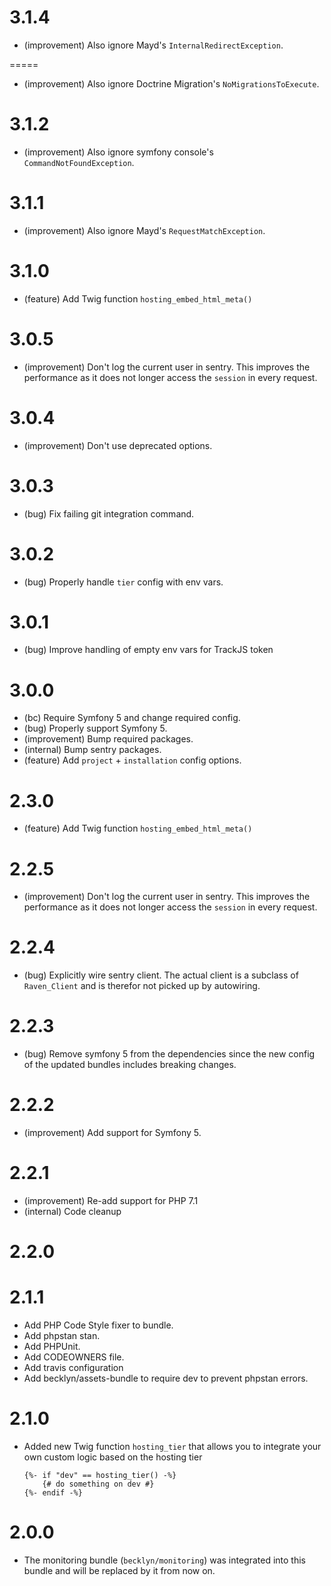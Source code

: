 3.1.4
=====

*   (improvement) Also ignore Mayd's `InternalRedirectException`.


=====

*   (improvement) Also ignore Doctrine Migration's `NoMigrationsToExecute`.


3.1.2
=====

*   (improvement) Also ignore symfony console's `CommandNotFoundException`.


3.1.1
=====

*   (improvement) Also ignore Mayd's `RequestMatchException`.


3.1.0
=====

*   (feature) Add Twig function `hosting_embed_html_meta()`


3.0.5
=====

*   (improvement) Don't log the current user in sentry. This improves the performance as it does not longer access the `session` in every request.


3.0.4
=====

*   (improvement) Don't use deprecated options.


3.0.3
=====

*   (bug) Fix failing git integration command.


3.0.2
=====

*   (bug) Properly handle `tier` config with env vars.


3.0.1
=====

*   (bug) Improve handling of empty env vars for TrackJS token


3.0.0
=====

*   (bc) Require Symfony 5 and change required config.
*   (bug) Properly support Symfony 5.
*   (improvement) Bump required packages.
*   (internal) Bump sentry packages.
*   (feature) Add `project` + `installation` config options.


2.3.0
=====

*   (feature) Add Twig function `hosting_embed_html_meta()`


2.2.5
=====

*   (improvement) Don't log the current user in sentry. This improves the performance as it does not longer access the `session` in every request.


2.2.4
=====

*   (bug) Explicitly wire sentry client. The actual client is a subclass of `Raven_Client` and is therefor
    not picked up by autowiring.


2.2.3
=====

*   (bug) Remove symfony 5 from the dependencies since the new config of the updated bundles includes breaking changes.


2.2.2
=====

*   (improvement) Add support for Symfony 5.


2.2.1
=====

*   (improvement) Re-add support for PHP 7.1
*   (internal) Code cleanup


2.2.0
=====


2.1.1
=====

*   Add PHP Code Style fixer to bundle.
*   Add phpstan stan.
*   Add PHPUnit.
*   Add CODEOWNERS file.
*   Add travis configuration
*   Add becklyn/assets-bundle to require dev to prevent phpstan errors.

2.1.0
=====

*   Added new Twig function `hosting_tier` that allows you to integrate your own custom logic based on the hosting tier
    
    ```twig
    {%- if "dev" == hosting_tier() -%}
        {# do something on dev #}
    {%- endif -%}
    ```

2.0.0
=====

*   The monitoring bundle (`becklyn/monitoring`) was integrated into this bundle and will be replaced by it from now on.
